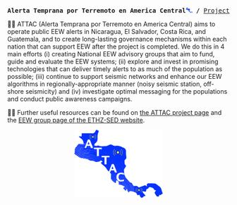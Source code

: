 <p><pre align="center">
<strong>Alerta Temprana por Terremoto en America Central<img src="profile/logo nobg.png" width="15"> /</strong> <a href="http://www.seismo.ethz.ch/en/research-and-teaching/ongoing-projects/">Project page</a> <strong>/</strong> <a href="http://www.seismo.ethz.ch/en/research-and-teaching/fields_of_research/earthquake-early-warning/">EEW@SED-ETHZ</a> </pre></p>

🙋‍♀️ ATTAC (Alerta Temprana por Terremoto en America Central) aims to operate public EEW alerts in Nicaragua, El Salvador, Costa Rica, and Guatemala, and to create long-lasting governance mechanisms within each nation that can support EEW after the project is completed. We do this in 4 main efforts (i) creating National EEW advisory groups that aim to fund, guide and evaluate the EEW systems; (ii) explore and invest in promising technologies that can deliver timely alerts to as much of the population as possible; (iii) continue to support seismic networks and enhance our EEW algorithms in regionally-appropriate manner (noisy seismic station, off-shore seismicity) and (iv) investigate optimal messaging for the populations and conduct public awareness campaigns.

👩‍💻 Further useful resources can be found on [the ATTAC project page](http://www.seismo.ethz.ch/en/research-and-teaching/ongoing-projects/) and the [EEW group page of the ETHZ-SED website](http://www.seismo.ethz.ch/en/research-and-teaching/fields_of_research/earthquake-early-warning/).

<center>
<img src="logo nobg.png" width="200">
</center>
